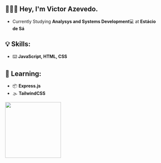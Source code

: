 ## 👨🏻‍💻 Hey, I'm Victor Azevedo.
<ul>
  <li>Currently Studying <b>Analysys and Systems Development</b>💻 at <b>Estácio de Sá</b></li>
</ul>

## 💡 Skills:
<ul>
  <li>⌨️ <b>JavaScript, HTML, CSS</b></li>
</ul>

## 📖 Learning:
<ul>
  <li>📦 <b>Express.js</b></li>
  <li>🌫 <b>TailwindCSS</b></li>
</ul>

<div style="display: inline_block">
  <a href="https://github.com/uVicc/">
  <img height="180em" src="https://github-readme-stats.vercel.app/api?username=uVicc&show_icons=true&theme=bear&count_private=true"/>
</div>
